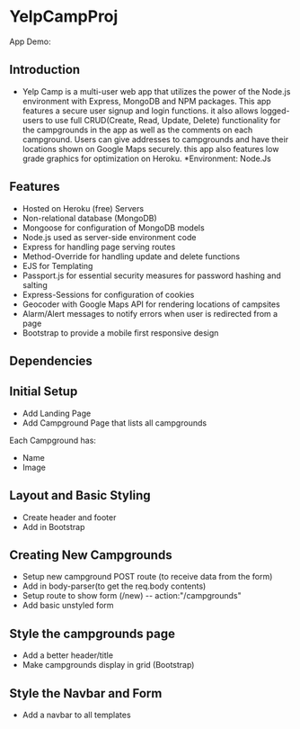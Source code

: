 # YelpCampProj

App Demo: 

## Introduction
* Yelp Camp is a multi-user web app that utilizes the power of the Node.js environment with Express, MongoDB and NPM packages. This app features a secure user signup and login functions. it also allows logged-users to use full CRUD(Create, Read, Update, Delete) functionality for the campgrounds in the app as well as the comments on each campground. Users can give addresses to campgrounds and have their locations shown on Google Maps securely. this app also features low grade graphics for optimization on Heroku.
*Environment: Node.Js

## Features

* Hosted on Heroku (free) Servers
* Non-relational database (MongoDB)
* Mongoose for configuration of MongoDB models
* Node.js used as server-side environment code
* Express for handling page serving routes
* Method-Override for handling update and delete functions
* EJS for Templating
* Passport.js for essential security measures for password hashing and salting
* Express-Sessions for configuration of cookies
* Geocoder with Google Maps API for rendering locations of campsites
* Alarm/Alert messages to notify errors when user is redirected from a page
* Bootstrap to provide a mobile first responsive design

## Dependencies


## Initial Setup
* Add Landing Page
* Add Campground Page that lists all campgrounds

Each Campground has: 
* Name
* Image

## Layout and Basic Styling
* Create header and footer
* Add in Bootstrap

## Creating New Campgrounds
* Setup new campground POST route (to receive data from the form)
* Add in body-parser(to get the req.body contents)
* Setup route to show form (/new) -- action:"/campgrounds"
* Add basic unstyled form

## Style the campgrounds page
* Add a better header/title
* Make campgrounds display in grid (Bootstrap)

## Style the Navbar and Form
* Add a navbar to all templates
